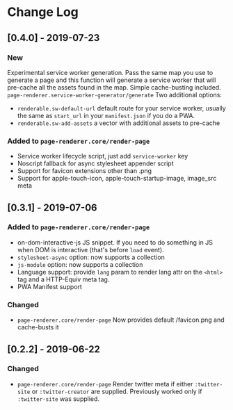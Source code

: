 # Change Log



## [0.4.0] - 2019-07-23

### New
Experimental service worker generation. Pass the same map you use
to generate a page and this function will generate a service worker
that will pre-cache all the assets found in the map.
Simple cache-busting included.
`page-renderer.service-worker-generator/generate`
Two additional options:
- `renderable.sw-default-url` default route for your service worker, usually
  the same as `start_url` in your `manifest.json` if you do a PWA.
- `renderable.sw-add-assets` a vector with additional assets to pre-cache

### Added to `page-renderer.core/render-page`
- Service worker lifecycle script, just add `service-worker` key
- Noscript fallback for async stylesheet appender script
- Support for favicon extensions other than .png
- Support for apple-touch-icon, apple-touch-startup-image, image_src meta



## [0.3.1] - 2019-07-06

### Added to `page-renderer.core/render-page`
- on-dom-interactive-js JS snippet. If you need to do something in JS
  when DOM is interactive (that's before `load` event).
- `stylesheet-async` option: now supports a collection
- `js-module` option: now supports a collection
- Language support: provide `lang` param to render lang attr on the
  `<html>` tag and a HTTP-Equiv meta tag.
- PWA Manifest support

### Changed
- `page-renderer.core/render-page`
  Now provides default /favicon.png and cache-busts it



## [0.2.2] - 2019-06-22
### Changed
- `page-renderer.core/render-page`
  Render twitter meta if either `:twitter-site` or `:twitter-creator` are supplied.
  Previously worked only if `:twitter-site` was supplied.

